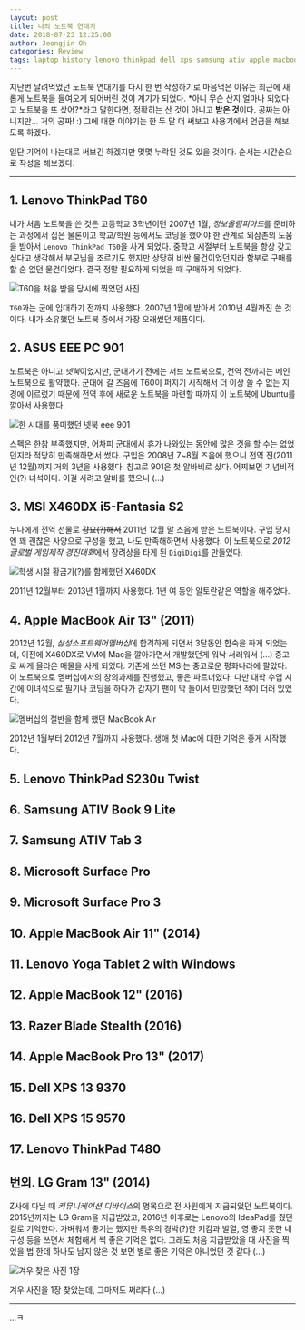 ```yaml
---
layout: post
title: 나의 노트북 연대기
date: 2018-07-23 12:25:00
author: Jeongjin Oh
categories: Review
tags: laptop history lenovo thinkpad dell xps samsung ativ apple macbook razer blade stealth microsoft surface pro msi x460dx
---
```


지난번 날려먹었던 노트북 연대기를 다시 한 번 작성하기로 마음먹은 이유는 최근에 새롭게 노트북을 들여오게 되어버린 것이 계기가 되었다. *아니 무슨 산지 얼마나 되었다고 노트북을 또 샀어?*라고 말한다면, 정확히는 산 것이 아니고 **받은 것**이다. 공짜는 아니지만... 거의 공짜! :) 그에 대한 이야기는 한 두 달 더 써보고 사용기에서 언급을 해보도록 하겠다.

일단 기억이 나는대로 써보긴 하겠지만 몇몇 누락된 것도 있을 것이다. 순서는 시간순으로 작성을 해보겠다.

---

## 1. Lenovo ThinkPad T60

내가 처음 노트북을 쓴 것은 고등학교 3학년이던 2007년 1월, *정보올림피아드*를 준비하는 과정에서 집은 물론이고 학교/학원 등에서도 코딩을 했어야 한 관계로 외삼촌의 도움을 받아서 `Lenovo ThinkPad T60`을 사게 되었다. 중학교 시절부터 노트북을 항상 갖고 싶다고 생각해서 부모님을 조르기도 했지만 상당히 비싼 물건이었던지라 함부로 구매를 할 순 없던 물건이었다. 결국 정말 필요하게 되었을 때 구매하게 되었다.

![T60을 처음 받을 당시에 찍었던 사진](/images/2018-7-23-Previous-My-Laptop/1.jpg)

`T60`과는 군에 입대하기 전까지 사용했다. 2007년 1월에 받아서 2010년 4월까진 쓴 것이다. 내가 소유했던 노트북 중에서 가장 오래썼던 제품이다.

## 2. ASUS EEE PC 901

노트북은 아니고 *넷북*이었지만, 군대가기 전에는 서브 노트북으로, 전역 전까지는 메인 노트북으로 활약했다. 군대에 갈 즈음에 T60이 퍼지기 시작해서 더 이상 쓸 수 없는 지경에 이르렀기 때문에 전역 후에 새로운 노트북을 마련할 때까지 이 노트북에 Ubuntu를 깔아서 사용했다.

![한 시대를 풍미했던 넷북 eee 901](/images/2018-7-23-Previous-My-Laptop/2.jpg)

스펙은 한참 부족했지만, 어차피 군대에서 휴가 나와있는 동안에 많은 것을 할 수는 없었던지라 적당히 만족해하면서 썼다. 구입은 2008년 7~8월 즈음에 했으니 전역 전(2011년 12월)까지 거의 3년을 사용했다. 참고로 901은 첫 알바비로 샀다. 어찌보면 기념비적인(?) 녀석이다. 이걸 사려고 알바를 했으니 (...)

## 3. MSI X460DX i5-Fantasia S2

누나에게 전역 선물로 ~~강요(?)해서~~ 2011년 12월 말 즈음에 받은 노트북이다. 구입 당시엔 꽤 괜찮은 사양으로 구성을 했고, 나도 만족해하면서 사용했다. 이 노트북으로 *2012 글로벌 게임제작 경진대회*에서 장려상을 타게 된 `DigiDigi`를 만들었다.

![학생 시절 황금기(?)를 함께했던 X460DX](/images/2018-7-23-Previous-My-Laptop/3.jpg)

2011년 12월부터 2013년 1월까지 사용했다. 1년 여 동안 알토란같은 역할을 해주었다.

## 4. Apple MacBook Air 13" (2011)

2012년 12월, *삼성소프트웨어멤버십*에 합격하게 되면서 3달동안 합숙을 하게 되었는데, 이전에 X460DX로 VM에 Mac을 깔아가면서 개발했던게 워낙 서러워서 (...) 중고로 싸게 올라온 매물을 사게 되었다. 기존에 쓰던 MSI는 중고로운 평화나라에 팔았다. 이 노트북으로 멤버십에서의 창의과제를 진행했고, 좋은 파트너였다. 다만 대학 수업 시간에 이녀석으로 필기나 코딩을 하다가 갑자기 팬이 막 돌아서 민망했던 적이 더러 있었다.

![멤버십의 절반을 함께 했던 MacBook Air](/images/2018-7-23-Previous-My-Laptop/4.jpg)

2012년 1월부터 2012년 7월까지 사용했다. 생애 첫 Mac에 대한 기억은 좋게 시작했다.

## 5. Lenovo ThinkPad S230u Twist

## 6. Samsung ATIV Book 9 Lite

## 7. Samsung ATIV Tab 3

## 8. Microsoft Surface Pro

## 9. Microsoft Surface Pro 3

## 10. Apple MacBook Air 11" (2014)

## 11. Lenovo Yoga Tablet 2 with Windows

## 12. Apple MacBook 12" (2016)

## 13. Razer Blade Stealth (2016)

## 14. Apple MacBook Pro 13" (2017)

## 15. Dell XPS 13 9370

## 16. Dell XPS 15 9570

## 17. Lenovo ThinkPad T480

## 번외. LG Gram 13" (2014)

Z사에 다닐 때 *커뮤니케이션 디바이스*의 명목으로 전 사원에게 지급되었던 노트북이다. 2015년까지는 LG Gram을 지급받았고, 2016년 이후로는 Lenovo의 IdeaPad를 줬던 걸로 기억한다. 가벼워서 좋기는 했지만 특유의 경박(?)한 키감과 발열, 영 좋지 못한 내구성 등을 쓰면서 체험해서 썩 좋은 기억은 없다. 그래도 처음 지급받았을 때 사진을 찍었을 법 한데 하나도 남지 않은 것 보면 별로 좋은 기억은 아니었던 것 같다 (...)

![겨우 찾은 사진 1장](/images/2018-7-23-Previous-My-Laptop/misc.jpg)

겨우 사진을 1장 찾았는데, 그마저도 쩌리다 (...)

---

...ㅋ